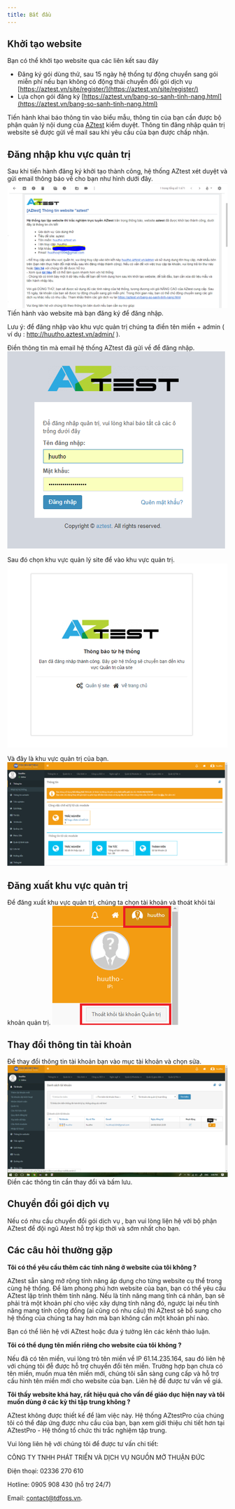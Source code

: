```yaml
---
title: Bắt đầu
---
```


## Khởi tạo website

Bạn có thể khởi tạo website qua các liên kết sau đây

- Đăng ký gói dùng thử, sau 15 ngày hệ thống tự động chuyển sang gói miễn phí nếu bạn không có động thái chuyển đổi gói dịch vụ [https://aztest.vn/site/register/](https://aztest.vn/site/register/)
- Lựa chọn gói đăng ký [https://aztest.vn/bang-so-sanh-tinh-nang.html](https://aztest.vn/bang-so-sanh-tinh-nang.html)

Tiến hành khai báo thông tin vào biểu mẫu, thông tin của bạn cần được bộ phận quản lý nội dung của [AZtest](https://aztest.vn) kiểm duyệt. Thông tin đăng nhập quản trị website sẽ được gửi về mail sau khi yêu cầu của bạn được chấp nhận.

## Đăng nhập khu vực quản trị

Sau khi tiến hành đăng ký khởi tạo thành công, hệ thống AZtest xét duyệt và gửi email thông báo về cho bạn như hình dưới đây.
![](images/start/email_xac_nhan.PNG)
Tiến hành vào website mà bạn đăng ký để đăng nhập.

Lưu ý: để đăng nhập vào khu vực quản trị chúng ta điền tên miền + admin ( ví dụ : http://huutho.aztest.vn/admin/ ).

Điền thông tin mà email hệ thống AZtest đã gửi về để đăng nhập.
![](images/start/dang_nhap.PNG)

Sau đó chọn khu vực quản lý site để vào khu vực quản trị.
![](images/start/chon_khu_vuc.PNG)

Và đây là khu vực quản trị của bạn.
![](images/start/khu_vuc_quan_tri.PNG)

## Đăng xuất khu vực quản trị
Để đăng xuất khu vực quản trị, chúng ta chọn tài khoản và thoát khỏi tài khoản quản trị.
![](images/start/dang_xuat.png)	
## Thay đổi thông tin tài khoản
Để thay đổi thông tin tài khoản	bạn vào mục tài khoản và chọn sửa. 
![](images/start/sua_tai_khoan.png) 
Điền các thông tin cần thay đổi và bấm lưu.

## Chuyển đổi gói dịch vụ

Nếu có nhu cầu chuyển đổi gói dịch vụ , bạn vui lòng liện hệ với bộ phận AZtest để đội ngũ Atest hỗ trợ kịp thời và sớm nhất cho bạn.

## Các câu hỏi thường gặp
**Tôi có thể yêu cầu thêm các tính năng ở website của tôi không ?**

AZtest sẵn sàng mở rộng tính năng áp dụng cho từng website cụ thể trong cùng hệ thống. Để làm phong phú hơn website của bạn, bạn có thể yêu cầu AZtest lập trình thêm tính năng. Nếu là tính năng mang tính cá nhân, bạn sẽ phải trả một khoản phí cho việc xây dựng tính năng đó, ngược lại nếu tính năng mang tính cộng đồng (ai cũng có nhu cầu) thì AZtest sẽ bổ sung cho hệ thống của chúng ta hay hơn mà bạn không cần một khoản phí nào.

Bạn có thể liên hệ với AZtest hoặc đưa ý tưởng lên các kênh thảo luận.

**Tôi có thể dụng tên miền riêng cho website của tôi không ?**

Nếu đã có tên miền, vui lòng trỏ tên miền về IP 61.14.235.164, sau đó liên hệ với chúng tôi đễ được hỗ trợ chuyển đổi tên miền.
Trường hợp bạn chưa có tên miền, muốn mua tên miền mới, chúng tôi sẵn sàng cung cấp và hỗ trợ cấu hình tên miền mới cho website của bạn. Liên hệ để được tư vấn về giá.

**Tôi thấy website khá hay, rất hiệu quả cho vấn đề giáo dục hiện nay và tôi muốn dùng ở các kỳ thi tập trung không ?** 

AZtest không được thiết kế để làm việc này. Hệ thống AZtestPro của chúng tôi có thể đáp ứng được nhu cầu của bạn, bạn xem giới thiệu chi tiết hơn tại AZtestPro - Hệ thống tổ chức thi trắc nghiệm tập trung.

Vui lòng liên hệ với chúng tôi để được tư vấn chi tiết:

CÔNG TY TNHH PHÁT TRIỂN VÀ DỊCH VỤ NGUỒN MỞ THUẬN ĐỨC

Điện thoại: 02336 270 610

Hotline: 0905 908 430 (hỗ trợ 24/7)

Email: contact@tdfoss.vn.


